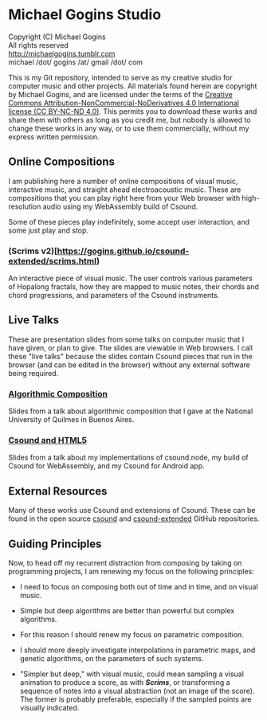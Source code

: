 # Michael Gogins Studio

Copyright (C) Michael Gogins<br>
All rights reserved<br>
http://michaelgogins.tumblr.com<br>
michael /dot/ gogins /at/ gmail /dot/ com

This is my Git repository, intended to serve as my creative studio for computer music and other projects. All materials found herein are copyright by Michael Gogins, and are licensed under the terms of the [Creative Commons Attribution-NonCommercial-NoDerivatives 4.0 International license (CC BY-NC-ND 4.0)](https://creativecommons.org/licenses/by-nc-nd/4.0/legalcode). This permits you to download these works and share them with others as long as you credit me, but nobody is allowed to change these works in any way, or to use them commercially, without my express written permission.

## Online Compositions

I am publishing here a number of online compositions of visual music, interactive music, and straight ahead electroacoustic music. These are compositions that you can play right here from your Web browser with high-resolution audio using my WebAssembly build of Csound.

Some of these pieces play indefinitely, some accept user interaction, and some just play and stop.

### (Scrims v2)[https://gogins.github.io/csound-extended/scrims.html)

An interactive piece of visual music. The user controls various parameters of Hopalong fractals, how they are mapped to music notes, their chords and chord progressions, and parameters of the Csound instruments.

## Live Talks

These are presentation slides from some talks on computer music that I have given, or plan to give. The slides are viewable in Web browsers. I call these "live talks" because the slides contain Csound pieces that run in the browser (and can be edited in the browser) without any external software being required.

### [Algorithmic Composition](https://gogins.github.io/michael.gogins.studio/live_talks/algorithmic_composition.html) 

Slides from a talk about algorithmic composition that I gave at the National University of Quilmes in Buenos Aires.

### [Csound and HTML5](https://gogins.github.io/michael.gogins.studio/live_talks/csound_with_html5.html)

Slides from a talk about my implementations of csound.node, my build of Csound for WebAssembly, and my Csound for Android app.

## External Resources

Many of these works use Csound and extensions of Csound. These can be found in the open source [csound](https://github.com/csound/csound) and [csound-extended](https://github.com/gogins/csound-extended) GitHub repositories.

## Guiding Principles

Now, to head off my recurrent distraction from composing by taking on programming projects, I am renewing my focus on the following principles:

* I need to focus on composing both out of time and in time, and on visual music.

* Simple but deep algorithms are better than powerful but complex algorithms.

* For this reason I should renew my focus on parametric composition.

* I should more deeply investigate interpolations in parametric maps, and genetic algorithms, on the parameters of such systems.

* "Simpler but deep," with visual music, could mean sampling a visual animation to produce a score, as with _**Scrims**_, or transforming a sequence of notes into a visual abstraction (not an image of the score). The former is probably preferable, especially if the sampled points are visually indicated.


